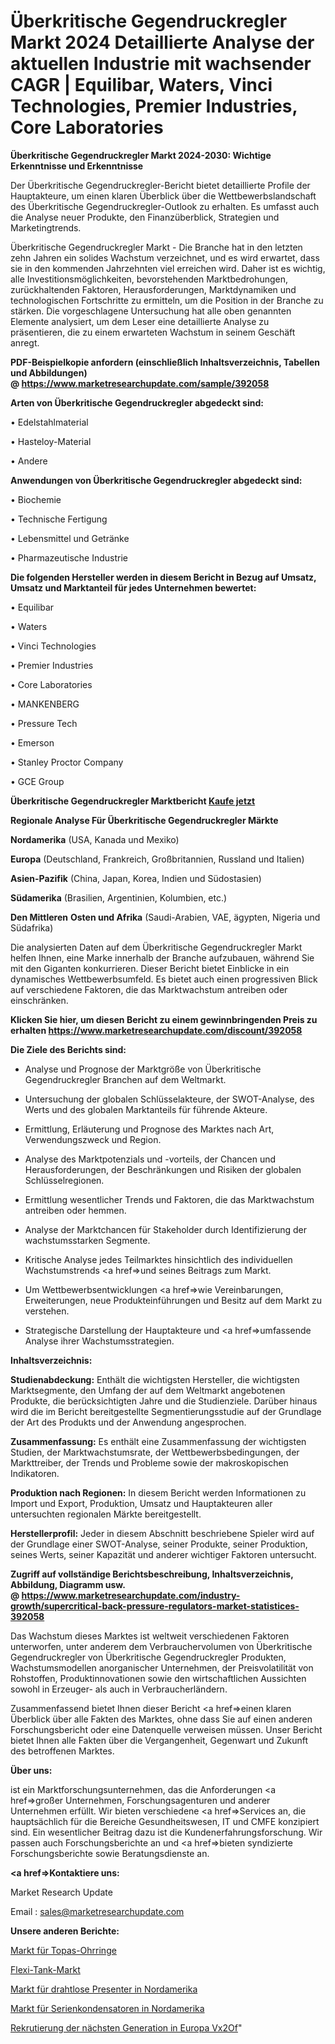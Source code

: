 # Überkritische Gegendruckregler Markt 2024 Detaillierte Analyse der aktuellen Industrie mit wachsender CAGR | Equilibar, Waters, Vinci Technologies, Premier Industries, Core Laboratories

<strong>Überkritische Gegendruckregler Markt 2024-2030: Wichtige Erkenntnisse und Erkenntnisse</strong>

Der Überkritische Gegendruckregler-Bericht bietet detaillierte Profile der Hauptakteure, um einen klaren Überblick über die Wettbewerbslandschaft des Überkritische Gegendruckregler-Outlook zu erhalten. Es umfasst auch die Analyse neuer Produkte, den Finanzüberblick, Strategien und Marketingtrends.

Überkritische Gegendruckregler Markt - Die Branche hat in den letzten zehn Jahren ein solides Wachstum verzeichnet, und es wird erwartet, dass sie in den kommenden Jahrzehnten viel erreichen wird. Daher ist es wichtig, alle Investitionsmöglichkeiten, bevorstehenden Marktbedrohungen, zurückhaltenden Faktoren, Herausforderungen, Marktdynamiken und technologischen Fortschritte zu ermitteln, um die Position in der Branche zu stärken. Die vorgeschlagene Untersuchung hat alle oben genannten Elemente analysiert, um dem Leser eine detaillierte Analyse zu präsentieren, die zu einem erwarteten Wachstum in seinem Geschäft anregt.

<strong><b>PDF-Beispielkopie anfordern (einschließlich Inhaltsverzeichnis, Tabellen und Abbildungen) @ </b></strong><strong><a href=https://www.marketresearchupdate.com/sample/392058><strong>https://www.marketresearchupdate.com/sample/392058</u></a></strong></strong>

<strong>Arten von Überkritische Gegendruckregler abgedeckt sind:</strong>

• Edelstahlmaterial

• Hasteloy-Material

• Andere

<strong>Anwendungen von Überkritische Gegendruckregler abgedeckt sind:</strong>

• Biochemie

• Technische Fertigung

• Lebensmittel und Getränke

• Pharmazeutische Industrie

<strong>Die folgenden Hersteller werden in diesem Bericht in Bezug auf Umsatz, Umsatz und Marktanteil für jedes Unternehmen bewertet:</strong>

• Equilibar

• Waters

• Vinci Technologies

• Premier Industries

• Core Laboratories

• MANKENBERG

• Pressure Tech

• Emerson

• Stanley Proctor Company

• GCE Group

<strong>Überkritische Gegendruckregler Marktbericht <a href=https://www.marketresearchupdate.com/buynow/392058>Kaufe jetzt</a></strong>

<strong>Regionale Analyse Für Überkritische Gegendruckregler Märkte</strong>

<strong>Nordamerika</strong> (USA, Kanada und Mexiko)

<strong>Europa</strong> (Deutschland, Frankreich, Großbritannien, Russland und Italien)

<strong>Asien-Pazifik</strong> (China, Japan, Korea, Indien und Südostasien)

<strong>Südamerika</strong> (Brasilien, Argentinien, Kolumbien, etc.)

<strong>Den Mittleren</strong> <strong>Osten und Afrika</strong> (Saudi-Arabien, VAE, ägypten, Nigeria und Südafrika)

Die analysierten Daten auf dem Überkritische Gegendruckregler Markt helfen Ihnen, eine Marke innerhalb der Branche aufzubauen, während Sie mit den Giganten konkurrieren. Dieser Bericht bietet Einblicke in ein dynamisches Wettbewerbsumfeld. Es bietet auch einen progressiven Blick auf verschiedene Faktoren, die das Marktwachstum antreiben oder einschränken.

<strong>Klicken Sie hier, um diesen Bericht zu einem gewinnbringenden Preis zu erhalten
</strong><strong><a href=https://www.marketresearchupdate.com/discount/392058>https://www.marketresearchupdate.com/discount/392058</b></u></strong></a>

<strong>Die Ziele des Berichts sind:</strong>

- Analyse und Prognose der Marktgröße von Überkritische Gegendruckregler Branchen auf dem Weltmarkt.

- Untersuchung der globalen Schlüsselakteure, der SWOT-Analyse, des Werts und des globalen Marktanteils für führende Akteure.

- Ermittlung, Erläuterung und Prognose des Marktes nach Art, Verwendungszweck und Region.

- Analyse des Marktpotenzials und -vorteils, der Chancen und Herausforderungen, der Beschränkungen und Risiken der globalen Schlüsselregionen.

- Ermittlung wesentlicher Trends und Faktoren, die das Marktwachstum antreiben oder hemmen.

- Analyse der Marktchancen für Stakeholder durch Identifizierung der wachstumsstarken Segmente.

- Kritische Analyse jedes Teilmarktes hinsichtlich des individuellen Wachstumstrends <a href=>und</a> seines Beitrags zum Markt.

- Um Wettbewerbsentwicklungen <a href=>wie</a> Vereinbarungen, Erweiterungen, neue Produkteinführungen und Besitz auf dem Markt zu verstehen.

- Strategische Darstellung der Hauptakteure und <a href=>umfas</a>sende Analyse ihrer Wachstumsstrategien.

<strong>Inhaltsverzeichnis:</strong>

<strong>Studienabdeckung:</strong> Enthält die wichtigsten Hersteller, die wichtigsten Marktsegmente, den Umfang der auf dem Weltmarkt angebotenen Produkte, die berücksichtigten Jahre und die Studienziele. Darüber hinaus wird die im Bericht bereitgestellte Segmentierungsstudie auf der Grundlage der Art des Produkts und der Anwendung angesprochen.

<strong>Zusammenfassung:</strong> Es enthält eine Zusammenfassung der wichtigsten Studien, der Marktwachstumsrate, der Wettbewerbsbedingungen, der Markttreiber, der Trends und Probleme sowie der makroskopischen Indikatoren.

<strong>Produktion nach Regionen:</strong> In diesem Bericht werden Informationen zu Import und Export, Produktion, Umsatz und Hauptakteuren aller untersuchten regionalen Märkte bereitgestellt.

<strong>Herstellerprofil:</strong> Jeder in diesem Abschnitt beschriebene Spieler wird auf der Grundlage einer SWOT-Analyse, seiner Produkte, seiner Produktion, seines Werts, seiner Kapazität und anderer wichtiger Faktoren untersucht.

<strong><b>Zugriff auf vollständige Berichtsbeschreibung, Inhaltsverzeichnis, Abbildung, Diagramm usw. @ </b></strong><strong><a href=https://www.marketresearchupdate.com/industry-growth/supercritical-back-pressure-regulators-market-statistices-392058>https://www.marketresearchupdate.com/industry-growth/supercritical-back-pressure-regulators-market-statistices-392058</a></strong>

Das Wachstum dieses Marktes ist weltweit verschiedenen Faktoren unterworfen, unter anderem dem Verbrauchervolumen von Überkritische Gegendruckregler von Überkritische Gegendruckregler Produkten, Wachstumsmodellen anorganischer Unternehmen, der Preisvolatilität von Rohstoffen, Produktinnovationen sowie den wirtschaftlichen Aussichten sowohl in Erzeuger- als auch in Verbraucherländern.

Zusammenfassend bietet Ihnen dieser Bericht <a href=>einen</a> klaren Überblick über alle Fakten des Marktes, ohne dass Sie auf einen anderen Forschungsbericht oder eine Datenquelle verweisen müssen. Unser Bericht bietet Ihnen alle Fakten über die Vergangenheit, Gegenwart und Zukunft des betroffenen Marktes.

<strong>Über uns:</strong>

 ist ein Marktforschungsunternehmen, das die Anforderungen <a href=>großer</a> Unternehmen, Forschungsagenturen und anderer Unternehmen erfüllt. Wir bieten verschiedene <a href=>Services</a> an, die hauptsächlich für die Bereiche Gesundheitswesen, IT und CMFE konzipiert sind. Ein wesentlicher Beitrag dazu ist die Kundenerfahrungsforschung. Wir passen auch Forschungsberichte an und <a href=>bieten</a> syndizierte Forschungsberichte sowie Beratungsdienste an.

<strong><a href=>Kontaktiere uns:</a></strong>

Market Research Update

Email : sales@marketresearchupdate.com

<strong>Unsere anderen Berichte:</strong>

<a href=https://www.linkedin.com/pulse/topaz-earrings-market-size-historical-growth>Markt für Topas-Ohrringe</a>

<a href=https://www.linkedin.com/pulse/flexi-tanks-market-outlooks-2023-size-players>Flexi-Tank-Markt</a>

<a href=https://www.linkedin.com/pulse/north-america-wireless-presenter-market-size>Markt für drahtlose Presenter in Nordamerika</a>

<a href=https://www.linkedin.com/pulse/north-america-series-capacitor-market-trends>Markt für Serienkondensatoren in Nordamerika</a>

<a href=https://www.linkedin.com/pulse/europe-next-generation-recruitment-vx2of/>Rekrutierung der nächsten Generation in Europa Vx2Of</a>"
